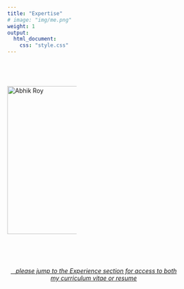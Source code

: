 ```yaml
---
title: "Expertise"
# image: "img/me.png"
weight: 1
output:
  html_document:
    css: "style.css"
---
```


<style>

.holder {
    width: 40%;
    display: flex;
    overflow: hidden;
    align-items: center;
}

/*QuickReset*/ * {margin:0; box-sizing:border-box;}

.About {
  display: flex;
}

.About > * {
  flex: 1;
  margin: 10px;
}

table, 
tbody, 
th, 
td, 
tr, 
.markdown tbody tr:nth-child(2n+1) td, 
.markdown tbody tr:nth-child(2n+1) th,
.markdown tbody tr:nth-child(2n) td, 
.markdown tbody tr:nth-child(2n) th{
  border: none;
  text-align: left;
  background-color: #1e1e1e;
  color: #ffffff;
  vertical-align: center;
}

</style>

<script src="//yihui.org/js/math-code.js" defer></script>
<!-- Just one possible MathJax CDN below. You may use others. -->
<script defer
  src="//mathjax.rstudio.com/latest/MathJax.js?config=TeX-MML-AM_CHTML">
</script>

<link rel="stylesheet" href="https://cdnjs.cloudflare.com/ajax/libs/font-awesome/6.1.0/css/all.min.css" integrity="sha512-10/jx2EXwxxWqCLX/hHth/vu2KY3jCF70dCQB8TSgNjbCVAC/8vai53GfMDrO2Emgwccf2pJqxct9ehpzG+MTw==" crossorigin="anonymous" referrerpolicy="no-referrer" />






<div class="holder">

<div class="left">

<a href="#abhik"><img src='/img/photos/me.png' alt='Abhik Roy' width='345' align="left"></a>

</div>

<div class="right">


<table>
    <tr><th>Data visualization</b></th></tr> 
    <tr><th>Content, cluster, and social network analysis</th></tr> 
    <tr><th>Modeling using statistics and machine learning</th></tr> 
    <tr><th>Text mining</th></tr> 
    <tr><th>Planning and conducting program evaluations</th></tr>  
    <tr><th>Designing and administering small- and large-scale surveys</th></tr>
    <tr><th>Programming and analysis in </b><i style="color:#3365B3;" class="fab fa-r-project fa-lg"></i> <b>with markup using</b> <code>$\LaTeX$</code> </th></tr> 
    <tr><th>App development and dynamic reporting using</b></th></tr> 
</table>
<div class="holder" style="margin-top: -25px">

<div class="About" id="about">
 &nbsp&nbsp&nbsp<img src='/img/logos/shiny-logo.png' alt='Shiny hex' style="width:75px">&nbsp;&nbsp;
 <img src='/img/logos/rmarkdown.png' alt='Rmarkdown hex' style="width:75px">
 &nbsp&nbsp<img src='/img/logos/blogdown-logo.png' alt='Blogdown hex' style="width:75px">
</div>

</div>
</div>
</div>
<br>
<br>
<center>
<a href="#experience"><i class="fa-solid fa-arrow-turn-down"></i></i>&nbsp;&nbsp;&nbsp;<i>please jump to the Experience section for access to both my curriculum vitae or resume</i></a>
</center>
<br>
